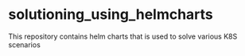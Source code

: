 # solutioning_using_helmcharts
This repository contains helm charts that is used to solve various K8S scenarios
